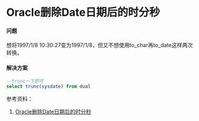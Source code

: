 # Oracle删除Date日期后的时分秒

#### 问题

想将1997/1/8 10:30:27变为1997/1/8，但又不想使用to_char再to_date这样两次转换。

#### 解决方案

```sql
--trunc一下即可
select trunc(sysdate) from dual
```

参考资料：

1. [Oracle删除Date日期后的时分秒](https://blog.csdn.net/grace_cxj/article/details/115732263)